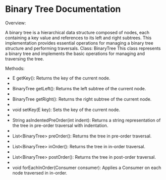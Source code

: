 # Binary Tree Documentation

Overview:

A binary tree is a hierarchical data structure composed of nodes, each containing a key value and references to its left and right subtrees. This implementation provides essential operations for managing a binary tree structure and performing traversals. Class: BinaryTree<E> This class represents a binary tree and implements the basic operations for managing and traversing the tree.

Methods:

* E getKey(): Returns the key of the current node.
* 
* BinaryTree<E> getLeft(): Returns the left subtree of the current node.
* 
* BinaryTree<E> getRight(): Returns the right subtree of the current node.
* 
* void setKey(E key): Sets the key of the current node.
* 
* String asIndentedPreOrder(int indent): Returns a string representation of the tree in pre-order traversal with indentation.
* 
* List<BinaryTree<E>> preOrder(): Returns the tree in pre-order traversal.
* 
* List<BinaryTree<E>> inOrder(): Returns the tree in in-order traversal.
* 
* List<BinaryTree<E>> postOrder(): Returns the tree in post-order traversal.
* 
* void forEachInOrder(Consumer<E> consumer): Applies a Consumer<E> on each node traversed in in-order.
